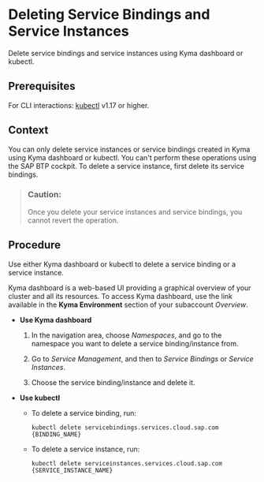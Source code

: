 <!-- loio5deca69978eb471692743089ce1eed77 -->

# Deleting Service Bindings and Service Instances

Delete service bindings and service instances using Kyma dashboard or kubectl.



<a name="loio5deca69978eb471692743089ce1eed77__prereq_nhw_xm3_mfc"/>

## Prerequisites

For CLI interactions: [kubectl](https://kubernetes.io/docs/tasks/tools/) v1.17 or higher.



## Context

You can only delete service instances or service bindings created in Kyma using Kyma dashboard or kubectl. You can't perform these operations using the SAP BTP cockpit. To delete a service instance, first delete its service bindings.

> ### Caution:  
> Once you delete your service instances and service bindings, you cannot revert the operation.



<a name="loio5deca69978eb471692743089ce1eed77__steps-unordered_bkr_vp2_xcc"/>

## Procedure

Use either Kyma dashboard or kubectl to delete a service binding or a service instance.

Kyma dashboard is a web-based UI providing a graphical overview of your cluster and all its resources. To access Kyma dashboard, use the link available in the **Kyma Environment** section of your subaccount *Overview*.

-   **Use Kyma dashboard**

    1.  In the navigation area, choose *Namespaces*, and go to the namespace you want to delete a service binding/instance from.

    2.  Go to *Service Management*, and then to *Service Bindings* or *Service Instances*.

    3.  Choose the service binding/instance and delete it.


-   **Use kubectl**

    -   To delete a service binding, run:

        ```
        kubectl delete servicebindings.services.cloud.sap.com {BINDING_NAME}
        ```

    -   To delete a service instance, run:

        ```
        kubectl delete serviceinstances.services.cloud.sap.com {SERVICE_INSTANCE_NAME}
        ```



